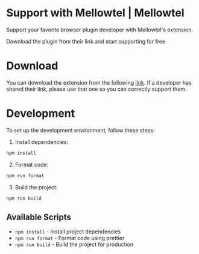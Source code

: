 # Support with Mellowtel | Mellowtel

Support your favorite browser plugin developer with Mellowtel's extension.

Download the plugin from their link and start supporting for free

# Download

You can download the extension from the following [link](https://chromewebstore.google.com/detail/support-with-mellowtel/jngbedjpioeongcicaomeideeompcbcc).
If a developer has shared their link, please use that one so you can correctly support them.

# Development

To set up the development environment, follow these steps:

1. Install dependencies:

```bash
npm install
```

2. Format code:

```bash
npm run format
```

3. Build the project:

```bash
npm run build
```

## Available Scripts

- `npm install` - Install project dependencies
- `npm run format` - Format code using prettier
- `npm run build` - Build the project for production
